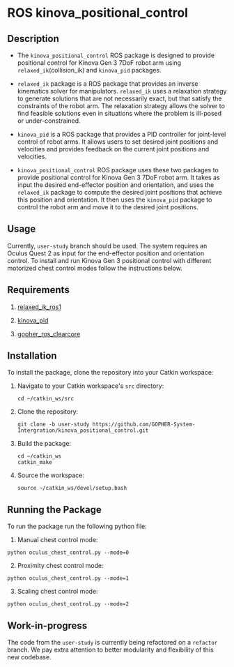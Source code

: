 # ROS kinova_positional_control

## Description

- The `kinova_positional_control` ROS package is designed to provide positional control for Kinova Gen 3 7DoF robot arm using `relaxed_ik`(collision_ik) and `kinova_pid` packages.

- `relaxed_ik` package is a ROS package that provides an inverse kinematics solver for manipulators. `relaxed_ik` uses a relaxation strategy to generate solutions that are not necessarily exact, but that satisfy the constraints of the robot arm. The relaxation strategy allows the solver to find feasible solutions even in situations where the problem is ill-posed or under-constrained.

- `kinova_pid` is a ROS package that provides a PID controller for joint-level control of robot arms. It allows users to set desired joint positions and velocities and provides feedback on the current joint positions and velocities.

- `kinova_positional_control` ROS package uses these two packages to provide positional control for Kinova Gen 3 7DoF robot arm. It takes as input the desired end-effector position and orientation, and uses the `relaxed_ik` package to compute the desired joint positions that achieve this position and orientation. It then uses the `kinova_pid` package to control the robot arm and move it to the desired joint positions.

## Usage

Currently, `user-study` branch should be used. The system requires an Oculus Quest 2 as input for the end-effector position and orientation control. To install and run Kinova Gen 3 positional control with different motorized chest control modes follow the instructions below.

## Requirements

1. [relaxed_ik_ros1](https://github.com/GOPHER-System-Intergration/relaxed_ik_ros1)

2. [kinova_pid](https://github.com/GOPHER-System-Intergration/kinova_pid)

3. [gopher_ros_clearcore](https://github.com/GOPHER-System-Intergration/gopher_ros_clearcore)

## Installation

To install the package, clone the repository into your Catkin workspace:

1. Navigate to your Catkin workspace's `src` directory:

   ```
   cd ~/catkin_ws/src
   ```

2. Clone the repository:

   ```
   git clone -b user-study https://github.com/GOPHER-System-Intergration/kinova_positional_control.git
   ```


3. Build the package:

   ```
   cd ~/catkin_ws
   catkin_make
   ```

4. Source the workspace:

   ```
   source ~/catkin_ws/devel/setup.bash
   ```

## Running the Package

To run the package run the following python file:

1. Manual chest control mode:

```
python oculus_chest_control.py --mode=0
```

2. Proximity chest control mode:

```
python oculus_chest_control.py --mode=1
```

3. Scaling chest control mode:

```
python oculus_chest_control.py --mode=2
```

## Work-in-progress

The code from the `user-study` is currently being refactored on a `refactor` branch. We pay extra attention to better modularity and flexibility of this new codebase.